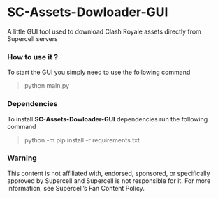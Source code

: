 # SC-Assets-Dowloader-GUI
 A little GUI tool used to download Clash Royale assets directly from Supercell servers

### How to use it ?
To start the GUI you simply need to use the following command

> python main.py

### Dependencies
To install **SC-Assets-Dowloader-GUI** dependencies run the following command

> python -m pip install -r requirements.txt

### Warning

This content is not affiliated with, endorsed, sponsored, or specifically approved by Supercell and Supercell is not responsible for it. For more information, see Supercell’s Fan Content Policy.
